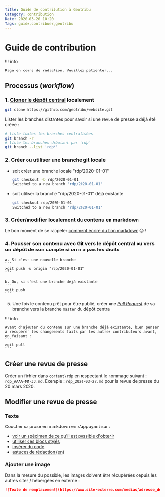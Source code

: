 ```yaml
---
Title: Guide de contribution à Geotribu
Category: contribution
Date: 2020-03-20 10:20
Tags: guide,contribuer,geotribu
---
```


# Guide de contribution

!!! info

    Page en cours de rédaction. Veuillez patienter...

## Processus (_workflow_)

### 1. [Cloner le dépôt central](../requirements#git) localement

```bash
git clone https://github.com/geotribu/website.git
```

Lister les branches distantes pour savoir si une revue de presse a déjà été créée :

```bash
# liste toutes les branches centralisées
git branch -r
# liste les branches débutant par 'rdp'
git branch --list 'rdp*'
```

### 2. Créer ou utiliser une branche git locale

- soit créer une branche locale "rdp/2020-01-01"

    ```bash
    git checkout -b rdp/2020-01-01
    Switched to a new branch 'rdp/2020-01-01'
    ```

- soit utiliser la branche "rdp/2020-01-01" déjà existante

    ```bash
    git checkout rdp/2020-01-01
    Switched to a new branch 'rdp/2020-01-01'
    ```

### 3. Créer/modifier localement du contenu en markdown

Le bon moment de se rappeler [comment écrire du bon markdown](../requirements#markdown) :wink: !

### 4. Pousser son contenu avec Git vers le dépôt central ou vers un dépôt de son compte si on n'a pas les droits

    a. Si c'est une nouvelle branche
    ```
    >git push -u origin "rdp/2020-01-01"
    ```

    b. Ou, si c'est une branche déjà existante
    ```
    >git push
    ```

5. Une fois le contenu prêt pour être publié, créer une [_Pull Request_](https://help.github.com/en/github/collaborating-with-issues-and-pull-requests/creating-a-pull-request) de sa branche vers la branche `master` du dépôt central


!!! info

    Avant d'ajouter du contenu sur une branche déjà existante, bien penser à récupérer les changements faits par les autres contributeurs avant, en faisant :
    ```
    >git pull
    ```  

## Créer une revue de presse

Créer un fichier dans `content\rdp` en respectant le nommage suivant : `rdp_AAAA-MM-JJ.md`. Exemple : `rdp_2020-03-27.md` pour la revue de presse du 20 mars 2020.

## Modifier une revue de presse

### Texte

Coucher sa prose en markdown en s'appuyant sur :

- [voir un spécimen de ce qu'il est possible d'obtenir](https://squidfunk.github.io/mkdocs-material/specimen/)
- [utiliser des blocs stylés](https://squidfunk.github.io/mkdocs-material/extensions/admonition/)
- [insérer du code](https://squidfunk.github.io/mkdocs-material/extensions/codehilite/)
- [astuces de rédaction (en)](https://yakworks.github.io/mkdocs-material-components/cheat-sheet/)

### Ajouter une image

Dans la mesure du possible, les images doivent être récupérées depuis les autres sites / hébergées en externe :

```markdown
![Texte de remplacement](https://www.site-externe.com/medias/adresse_de_l_image.png "Titre/légende de mon image")
```

<!-- Hyperlinks reference -->
[Git]: https://git-scm.com/download/win
[GitHub Desktop]: https://desktop.github.com/
[GitHub]: https://help.github.com/en/github/writing-on-github
[markdown]: https://fr.wikipedia.org/wiki/Markdown
[Python]: http://help.geotribu.com/development-guidelines/languages/python/
[StackEdit]: https://stackedit.io/
